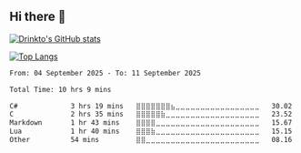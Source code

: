 ## Hi there 👋

[![Drinkto's GitHub stats](https://github-readme-stats-eta-seven-80.vercel.app/api?username=zym787&show_icons=true&theme=catppuccin_latte)](https://github.com/zym787/github-readme-stats)

[![Top Langs](https://github-readme-stats-eta-seven-80.vercel.app/api/top-langs/?username=zym787&layout=compact)](https://github.com/zym787/github-readme-stats)

<!--START_SECTION:waka-->

```txt
From: 04 September 2025 - To: 11 September 2025

Total Time: 10 hrs 9 mins

C#             3 hrs 19 mins   ⣿⣿⣿⣿⣿⣿⣿⣦⣀⣀⣀⣀⣀⣀⣀⣀⣀⣀⣀⣀⣀⣀⣀⣀⣀   30.02 %
C              2 hrs 35 mins   ⣿⣿⣿⣿⣿⣷⣀⣀⣀⣀⣀⣀⣀⣀⣀⣀⣀⣀⣀⣀⣀⣀⣀⣀⣀   23.52 %
Markdown       1 hr 43 mins    ⣿⣿⣿⣿⣀⣀⣀⣀⣀⣀⣀⣀⣀⣀⣀⣀⣀⣀⣀⣀⣀⣀⣀⣀⣀   15.67 %
Lua            1 hr 40 mins    ⣿⣿⣿⣷⣀⣀⣀⣀⣀⣀⣀⣀⣀⣀⣀⣀⣀⣀⣀⣀⣀⣀⣀⣀⣀   15.15 %
Other          54 mins         ⣿⣿⣀⣀⣀⣀⣀⣀⣀⣀⣀⣀⣀⣀⣀⣀⣀⣀⣀⣀⣀⣀⣀⣀⣀   08.16 %
```

<!--END_SECTION:waka-->

<!--
**zym787/zym787** is a ✨ _special_ ✨ repository because its `README.md` (this file) appears on your GitHub profile.

Here are some ideas to get you started:

- 🔭 I’m currently working on ...
- 🌱 I’m currently learning ...
- 👯 I’m looking to collaborate on ...
- 🤔 I’m looking for help with ...
- 💬 Ask me about ...
- 📫 How to reach me: ...
- 😄 Pronouns: ...
- ⚡ Fun fact: ...
-->
